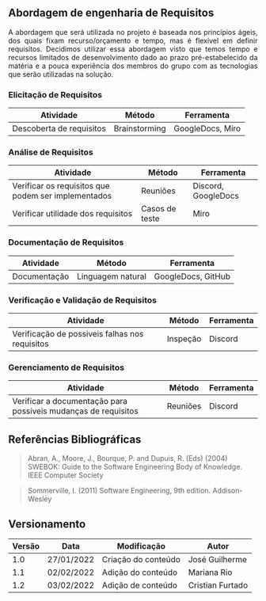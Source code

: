 ## Abordagem de engenharia de Requisitos 
<p style="text-align: justify">
A abordagem que será utilizada no projeto é baseada nos princípios ágeis, dos quais fixam recurso/orçamento e tempo, mas é flexível em definir requisitos. Decidimos utilizar essa abordagem visto que temos tempo e recursos limitados de desenvolvimento dado ao prazo pré-estabelecido da matéria e a pouca experiência dos membros do grupo com as tecnologias que serão utilizadas na solução.
</p>

### Elicitação de Requisitos
Atividade | Método | Ferramenta
----------|--------|-----------
Descoberta de requisitos |Brainstorming| GoogleDocs, Miro

### Análise de Requisitos
Atividade | Método | Ferramenta
----------|--------|-----------
Verificar os requisitos que podem ser implementados | Reuniões | Discord, GoogleDocs
Verificar utilidade dos requisitos |Casos de teste| Miro

### Documentação de Requisitos
Atividade | Método | Ferramenta
----------|--------|-----------
Documentação| Linguagem natural |GoogleDocs, GitHub

### Verificação e Validação de Requisitos
Atividade | Método | Ferramenta
----------|--------|-----------
Verificação	de possiveis falhas nos requisitos| Inspeção | Discord

### Gerenciamento de Requisitos 
Atividade | Método | Ferramenta
----------|--------|-----------
Verificar a documentação para possíveis mudanças de requisitos | Reuniões | Discord

## Referências Bibliográficas
> Abran, A., Moore, J., Bourque, P. and Dupuis, R. (Eds) (2004) SWEBOK: Guide to the Software Engineering Body of Knowledge. IEEE Computer Society

> Sommerville, I. (2011) Software Engineering, 9th edition. Addison-Wesley

## Versionamento

 Versão|Data      |Modificação        |Autor
-------|----------|-------------------|--------
1.0    |27/01/2022|Criação do conteúdo| José Guilherme
1.1    |02/02/2022|Adição do conteúdo | Mariana Rio
1.2    |03/02/2022|Adição de conteúdo | Cristian Furtado




